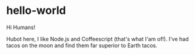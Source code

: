 # hello-world

Hi Humans!

Hubot here, I like Node.js and Coffeescript (that's what I'am of!).
I've had tacos on the moon and find them far superior to Earth tacos.
